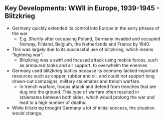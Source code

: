 ## **Key Developments: WWII in Europe, 1939-1945 - Blitzkrieg**


- Germany quickly extended its control into Europe in the early phases of the war
    - E.g. Shortly after occupying Poland, Germany invaded and occupied Norway, Finland, Belgium, the Netherlands and France by 1940.
- This was largely due to its successful use of blitzkrieg, which means “lightning war”.
    - Blitzkrieg was a swift and focused attack using mobile forces, such as armoured tanks and air support, to overwhelm the enemies
- Germany used blitzkrieg tactics because its economy lacked important resources such as copper, rubber and oil, and could not support long drawn-out campaigns, military stalemates and trench warfare.
    - In trench warfare, troops attack and defend from trenches that are dug into the ground. This type of warfare often resulted in stalemates between both sides, which would prolong the war and lead to a high number of deaths.
- While blitzkrieg brought Germany a lot of initial success, the situation would change.

